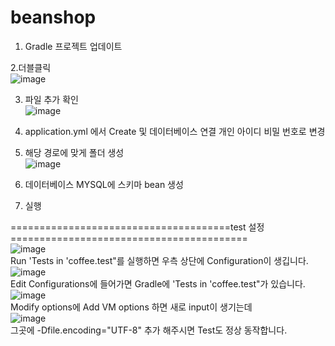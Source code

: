 # beanshop

1. Gradle 프로젝트 업데이트

2.더블클릭   
![image](https://user-images.githubusercontent.com/69612644/201860536-526d56b1-8a71-4087-8d78-9ea46bf855fe.png)


3. 파일 추가 확인  
![image](https://user-images.githubusercontent.com/69612644/201860790-3476ad26-aaeb-4e79-8bfc-79a346b55287.png)


4. application.yml 에서 Create 및 데이터베이스 연결 개인 아이디 비밀 번호로 변경  

5. 해당 경로에 맞게 폴더 생성  
![image](https://user-images.githubusercontent.com/69612644/201861262-dd2b86fe-c1df-4856-aa6f-c6aee633b94e.png)

6. 데이터베이스 MYSQL에 스키마 bean 생성  
 
7. 실행  

======================================test 설정 =========================================  
![image](https://user-images.githubusercontent.com/69612644/202057828-6850f1df-54e2-4c2a-a1f3-22ad84998887.png)  
Run 'Tests in 'coffee.test"를 실행하면 우측 상단에 Configuration이 생깁니다.   
![image](https://user-images.githubusercontent.com/69612644/202058001-a2b93935-3c34-4fae-919d-ad84cdd4bcaf.png)  
Edit Configurations에 들어가면 Gradle에 'Tests in 'coffee.test"가 있습니다.  
![image](https://user-images.githubusercontent.com/69612644/202058123-5603f527-717b-4fb1-b59c-76d69179a694.png)  
Modify options에 Add VM options 하면 새로 input이 생기는데  
![image](https://user-images.githubusercontent.com/69612644/202058226-85baf328-7d96-4454-9d60-e11740eb32bb.png)  
그곳에 -Dfile.encoding="UTF-8" 추가 해주시면 Test도 정상 동작합니다.  

